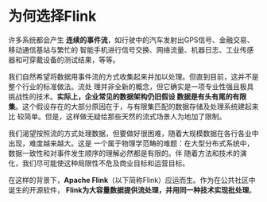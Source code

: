 为何选择Flink
================================================================================
许多系统都会产生 **连续的事件流**，如行驶中的汽车发射出GPS信号、金融交易、移动通信基站与繁忙的
智能手机进行信号交换、网络流量、机器日志、工业传感器和可穿戴设备的测试结果，等等。

我们自然希望将数据用事件流的方式收集起来并加以处理。但直到目前，这并不是整个行业的标准做法。流处
理并非全新的概念，但它确实是一项专业性强且极具挑战性的技术。**实际上，企业常见的数据架构仍旧假设
数据是有头有尾的有限集**。这个假设存在的大部分原因在于，与有限集匹配的数据存储及处理系统建起来比
较简单。但是，这样做无疑给那些天然的流式场景人为地加了限制。

我们渴望按照流的方式处理数据，但要做好很困难，随着大规模数据在各行各业中出现，难度越来越大。这是
一个属于物理学范畴的难题：在大型分布式系统中，数据一致性和对事件发生顺序的理解必然都是有限的。伴
随着方法和技术的演化，我们尽可能使这种局限性不危及商业目标和运营目标。

在这样的背景下，**Apache Flink**（以下简称Flink）应运而生。作为在公共社区中诞生的开源软件，
**Flink为大容量数据提供流处理，并用同一种技术实现批处理**。
